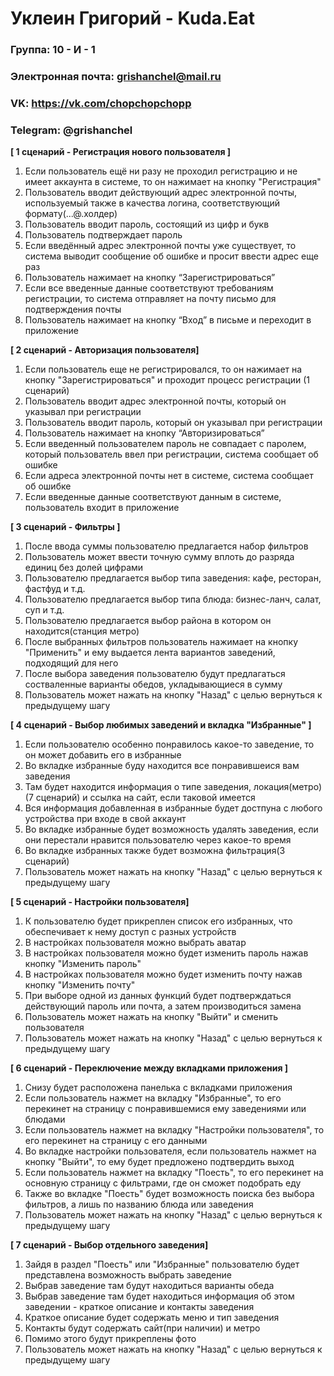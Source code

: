 # Уклеин Григорий - Kuda.Eat

### Группа: 10 - И - 1
### Электронная почта: grishanchel@mail.ru
### VK: https://vk.com/chopchopchopp
### Telegram: @grishanchel

**[ 1 сценарий - Регистрация нового пользователя ]**

1. Если пользователь ещё ни разу не проходил регистрацию и не имеет аккаунта в системе, то он нажимает на кнопку "Регистрация"
2. Пользователь вводит действующий адрес электронной почты, используемый также в качества логина, соответствующий формату(...@.холдер)
3. Пользователь вводит пароль, состоящий из цифр и букв
4. Пользователь подтверждает пароль
5. Если введённый адрес электронной почты уже существует, то система выводит сообщение об ошибке и просит ввести адрес еще раз
6. Пользователь нажимает на кнопку “Зарегистрироваться”
7. Если все введенные данные соответствуют требованиям регистрации, то система отправляет на почту письмо для подтверждения почты
8. Пользователь нажимает на кнопку “Вход” в письме и переходит в приложение


**[ 2 сценарий - Авторизация пользователя]**

1. Если пользователь еще не регистрировался, то он нажимает на кнопку "Зарегистрироваться" и проходит процесс регистрации (1 сценарий)
2. Пользователь вводит адрес электронной почты, который он указывал при регистрации
3. Пользователь вводит пароль, который он указывал при регистрации
4. Пользователь нажимает на кнопку “Авторизироваться”
5. Если введенный пользователем пароль не совпадает с паролем, который пользователь ввел при регистрации, система сообщает об ошибке
6. Если адреса электронной почты нет в системе, система сообщает об ошибке
7. Если введенные данные соответствуют данным в системе, пользователь входит в приложение


**[ 3 сценарий - Фильтры ]**

1. После ввода суммы пользователю предлагается набор фильтров
2. Пользователь может ввести точную сумму вплоть до разряда единиц без долей цифрами
3. Пользователю предлагается выбор типа заведения: кафе, ресторан, фастфуд и т.д.
4. Пользователю предлагается выбор типа блюда: бизнес-ланч, салат, суп и т.д.
5. Пользователю предлагается выбор района в котором он находится(станция метро)
6. После выбранных фильтров пользователь нажимает на кнопку "Применить" и ему выдается лента вариантов заведений, подходящий для него
7. После выбора заведения пользователю будут предлагаться состваленные варианты обедов, укладывающиеся в сумму
8. Пользователь может нажать на кнопку "Назад" с целью вернуться к предыдущему шагу


**[ 4 сценарий - Выбор любимых заведений и вкладка "Избранные" ]**

1. Если пользователю особенно понравилось какое-то заведение, то он может добавить его в избранные
2. Во вкладке избранные буду находится все понравившеися вам заведения
3. Там будет находится информация о типе заведения, локация(метро)(7 сценарий) и ссылка на сайт, если таковой имеется
4. Вся информация добавленная в избранные будет достпуна с любого устройства при входе в свой аккаунт
5. Во вкладке избранные будет возможность удалять заведения, если они перестали нравится пользователю через какое-то время
6. Во вкладке избранных также будет возможна фильтрация(3 сценарий)
7. Пользователь может нажать на кнопку "Назад" с целью вернуться к предыдущему шагу


**[ 5 сценарий - Настройки пользователя]**

1. К пользователю будет прикреплен список его избранных, что обеспечивает к нему доступ с разных устройств
2. В настройках пользователя можно выбрать аватар
3. В настройках пользователя можно будет изменить пароль нажав кнопку "Изменить пароль"
4. В настройках пользователя можно будет изменить почту нажав кнопку "Изменить почту"
5. При выборе одной из данных функций будет подтверждаться действующий пароль или почта, а затем производиться замена
6. Пользователь может нажать на кнопку "Выйти" и сменить пользователя
7. Пользователь может нажать на кнопку "Назад" с целью вернуться к предыдущему шагу


**[ 6 сценарий - Переключение между вкладками приложения ]**

1. Снизу будет расположена панелька с вкладками приложения
2. Если пользователь нажмет на вкладку "Избранные", то его перекинет на страницу с понравившемися ему заведениями или блюдами
3. Если пользователь нажмет на вкладку "Настройки пользователя", то его перекинет на страницу с его данными
4. Во вкладке настройки пользователя, если пользователь нажмет на кнопку "Выйти", то ему будет предложено подтвердить выход
5. Если пользователь нажмет на вкладку "Поесть", то его перекинет на основную страницу с фильтрами, где он сможет подобрать еду
6. Также во вкладке "Поесть" будет возможность поиска без выбора фильтров, а лишь по названию блюда или заведения
7. Пользователь может нажать на кнопку "Назад" с целью вернуться к предыдущему шагу

**[ 7 сценарий - Выбор отдельного заведения]**

1. Зайдя в раздел "Поесть" или "Избранные" пользователю будет представлена возможность выбрать заведение
2. Выбрав заведение там будут находиться варианты обеда
3. Выбрав заведение там будет находиться информация об этом заведении - краткое описание и контакты заведения 
4. Краткое описание будет содержать меню и тип заведения
5. Контакты будут содержать сайт(при наличии) и метро
6. Помимо этого будут прикреплены фото
7. Пользователь может нажать на кнопку "Назад" с целью вернуться к предыдущему шагу



